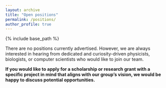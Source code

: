 ```yaml
---
layout: archive
title: "Open positions"
permalink: /positions/
author_profile: true
---
```


{% include base_path %}

There are no positions currently advertised. However, we are always interested in hearing from dedicated and curiosity-driven physicists, biologists, or computer scientists who would like to join our team.

**If you would like to apply for a scholarship or research grant with a specific project in mind that aligns with our group’s vision, we would be happy to discuss potential opportunities.**

